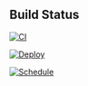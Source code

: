## Build Status

[![CI](https://github.com/GaziMazdi/CSP451-Checkpoint2-GaziMazdi/actions/workflows/ci.yml/badge.svg)](https://github.com/GaziMazdi/CSP451-Checkpoint2-GaziMazdi/actions/workflows/ci.yml)

[![Deploy](https://github.com/GaziMazdi/CSP451-Checkpoint2-GaziMazdi/actions/workflows/deploy.yml/badge.svg)](https://github.com/GaziMazdi/CSP451-Checkpoint2-GaziMazdi/actions/workflows/deploy.yml)

[![Schedule](https://github.com/GaziMazdi/CSP451-Checkpoint2-GaziMazdi/actions/workflows/scheduled.yml/badge.svg)](https://github.com/GaziMazdi/CSP451-Checkpoint2-GaziMazdi/actions/workflows/scheduled.yml)
